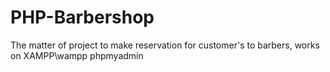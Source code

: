 # PHP-Barbershop
The matter of project to make reservation for customer's to barbers, works on XAMPP\wampp phpmyadmin 
